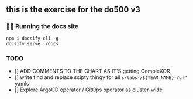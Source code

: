 ## this is the exercise for the do500 v3


### 🏃‍♀️ Running the docs site
```
npm i docsify-cli -g
docsify serve ./docs
```


### TODO 
- [] ADD COMMENTS TO THE CHART AS IT'S getting CompleXOR
- [] write find and replace scipty thingy for all `s/labs-/${TEAM_NAME}-/g` in yamls
- [] Explore ArgoCD operator / GitOps operator as cluster-wide